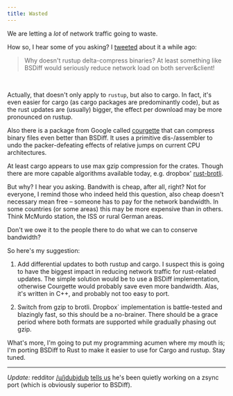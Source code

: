 ```yaml
---
title: Wasted
---
```


We are letting a *lot* of network traffic going to waste.

How so, I hear some of you asking? I
[tweeted](https://twitter.com/llogiq/status/764213640744632320) about it a
while ago:

<blockquote>Why doesn't rustup delta-compress binaries? At least something like
BSDiff would seriously reduce network load on both server&client!</blockquote>
<br>

Actually, that doesn't only apply to `rustup`, but also to cargo. In fact, it's
even easier for cargo (as cargo packages are predominantly code), but as the
rust updates are (usually) bigger, the effect per download may be more
pronounced on rustup.

Also there is a package from Google called
[courgette](https://chromium.googlesource.com/chromium/src/courgette/) that can
compress binary files even better than BSDiff. It uses a primitive
dis-/assembler to undo the packer-defeating effects of relative jumps on
current CPU architectures.

At least cargo appears to use max gzip compression for the crates. Though there
are more capable algorithms available today, e.g. dropbox'
[rust-brotli](https://github.com/dropbox/rust-brotli).

But why? I hear you asking. Bandwith is cheap, after all, right? Not for
everyone, I remind those who indeed held this question, also cheap doesn't
necessary mean free – someone has to pay for the network bandwidth. In some
countries (or some areas) this may be more expensive than in others. Think
McMurdo station, the ISS or rural German areas.

Don't we owe it to the people there to do what we can to conserve bandwidth?

So here's my suggestion:

1. Add differential updates to both rustup and cargo. I suspect this is going
to have the biggest impact in reducing network traffic for rust-related
updates. The simple solution would be to use a BSDiff implementation, otherwise
Courgette would probably save even more bandwidth. Alas, it's written in C++,
and probably not too easy to port.

2. Switch from gzip to brotli. Dropbox` implementation is battle-tested and
blazingly fast, so this should be a no-brainer. There should be a grace period
where both formats are supported while gradually phasing out gzip.

What's more, I'm going to put my programming acumen where my mouth is; I'm
porting BSDiff to Rust to make it easier to use for Cargo and rustup.
Stay tuned.

-----

<i>Update:</i> redditor [/u/jdubjdub](https://www.reddit.com/user/jdubjdub)
[tells us](https://www.reddit.com/r/rust/comments/50d8me/blog_wasted_network_traffic_sorry_for_clickbait/d73rd2s)
he's been quietly working on a zsync port (which is obviously superior to
BSDiff).
